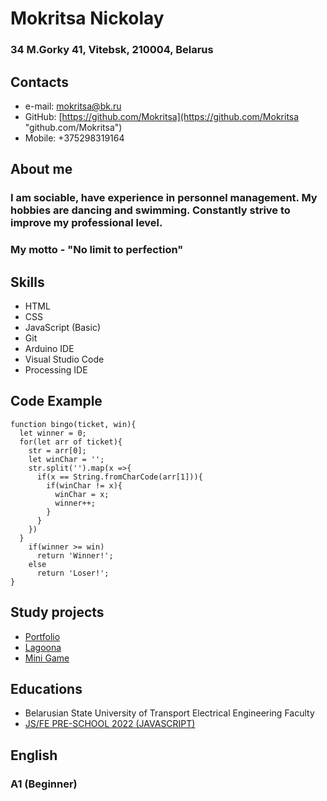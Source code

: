 # Mokritsa Nickolay

### 34 M.Gorky 41, Vitebsk, 210004, Belarus

## Contacts

* e-mail: mokritsa@bk.ru
* GitHub: [https://github.com/Mokritsa](https://github.com/Mokritsa "github.com/Mokritsa")
* Mobile: +375298319164

## About me
### I am sociable, have experience in personnel management. My hobbies are dancing and swimming. Сonstantly strive to improve my professional level. 

### My motto - "No limit to perfection"

## Skills

* HTML
* CSS
* JavaScript (Basic)
* Git
* Arduino IDE
* Visual Studio Code
* Processing IDE

## Code Example
```
function bingo(ticket, win){
  let winner = 0;
  for(let arr of ticket){
    str = arr[0];
    let winChar = '';
    str.split('').map(x =>{
      if(x == String.fromCharCode(arr[1])){
        if(winChar != x){
          winChar = x;
          winner++;
        }
      }
    })
  }
    if(winner >= win)
      return 'Winner!';
    else
      return 'Loser!';  
}
```
## Study projects

* [Portfolio](https://mokritsa.github.io/portfolio/ "Photographer's portfolio")
* [Lagoona](https://mokritsa.github.io/Lagoona/ "travel website")
* [Mini Game](https://mokritsa.github.io/snake-game/ "Snake")

## Educations

* Belarusian State University of Transport Electrical Engineering Faculty
* [JS/FE PRE-SCHOOL 2022 (JAVASCRIPT)](https://app.rs.school/certificate/dhy0ywhc "Certificate")

## English
### A1 (Beginner)
